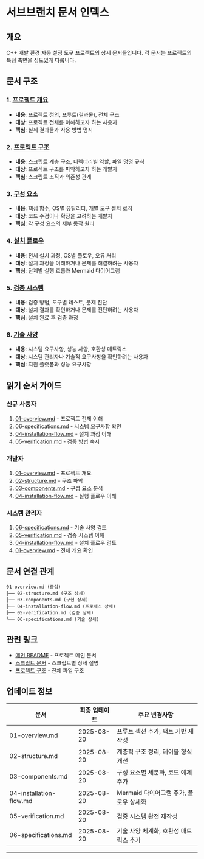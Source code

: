# 서브브랜치 문서 인덱스

## 개요

C++ 개발 환경 자동 설정 도구 프로젝트의 상세 문서들입니다. 각 문서는 프로젝트의 특정 측면을 심도있게 다룹니다.

## 문서 구조

### 1. [프로젝트 개요](01-overview.md)

- **내용**: 프로젝트 정의, 프루트(결과물), 전체 구조
- **대상**: 프로젝트 전체를 이해하고자 하는 사용자
- **핵심**: 실제 결과물과 사용 방법 명시

### 2. [프로젝트 구조](02-structure.md)

- **내용**: 스크립트 계층 구조, 디렉터리별 역할, 파일 명명 규칙
- **대상**: 프로젝트 구조를 파악하고자 하는 개발자
- **핵심**: 스크립트 조직과 의존성 관계

### 3. [구성 요소](03-components.md)

- **내용**: 핵심 함수, OS별 유틸리티, 개별 도구 설치 로직
- **대상**: 코드 수정이나 확장을 고려하는 개발자
- **핵심**: 각 구성 요소의 세부 동작 원리

### 4. [설치 플로우](04-installation-flow.md)

- **내용**: 전체 설치 과정, OS별 플로우, 오류 처리
- **대상**: 설치 과정을 이해하거나 문제를 해결하려는 사용자
- **핵심**: 단계별 실행 흐름과 Mermaid 다이어그램

### 5. [검증 시스템](05-verification.md)

- **내용**: 검증 방법, 도구별 테스트, 문제 진단
- **대상**: 설치 결과를 확인하거나 문제를 진단하려는 사용자
- **핵심**: 설치 완료 후 검증 과정

### 6. [기술 사양](06-specifications.md)

- **내용**: 시스템 요구사항, 성능 사양, 호환성 매트릭스
- **대상**: 시스템 관리자나 기술적 요구사항을 확인하려는 사용자
- **핵심**: 지원 플랫폼과 성능 요구사항

## 읽기 순서 가이드

### 신규 사용자

1. [01-overview.md](01-overview.md) - 프로젝트 전체 이해
2. [06-specifications.md](06-specifications.md) - 시스템 요구사항 확인
3. [04-installation-flow.md](04-installation-flow.md) - 설치 과정 이해
4. [05-verification.md](05-verification.md) - 검증 방법 숙지

### 개발자

1. [01-overview.md](01-overview.md) - 프로젝트 개요
2. [02-structure.md](02-structure.md) - 구조 파악
3. [03-components.md](03-components.md) - 구성 요소 분석
4. [04-installation-flow.md](04-installation-flow.md) - 실행 플로우 이해

### 시스템 관리자

1. [06-specifications.md](06-specifications.md) - 기술 사양 검토
2. [05-verification.md](05-verification.md) - 검증 시스템 이해
3. [04-installation-flow.md](04-installation-flow.md) - 설치 플로우 검토
4. [01-overview.md](01-overview.md) - 전체 개요 확인

## 문서 연결 관계

```text
01-overview.md (중심)
├── 02-structure.md (구조 상세)
├── 03-components.md (구현 상세)
├── 04-installation-flow.md (프로세스 상세)
├── 05-verification.md (검증 상세)
└── 06-specifications.md (기술 상세)
```

## 관련 링크

- [메인 README](../README.md) - 프로젝트 메인 문서
- [스크립트 문서](../scripts/README.md) - 스크립트별 상세 설명
- [프로젝트 구조](../PROJECT_STRUCTURE.md) - 전체 파일 구조

## 업데이트 정보

| 문서 | 최종 업데이트 | 주요 변경사항 |
|------|---------------|---------------|
| 01-overview.md | 2025-08-20 | 프루트 섹션 추가, 팩트 기반 재작성 |
| 02-structure.md | 2025-08-20 | 계층적 구조 정리, 테이블 형식 개선 |
| 03-components.md | 2025-08-20 | 구성 요소별 세분화, 코드 예제 추가 |
| 04-installation-flow.md | 2025-08-20 | Mermaid 다이어그램 추가, 플로우 상세화 |
| 05-verification.md | 2025-08-20 | 검증 시스템 완전 재작성 |
| 06-specifications.md | 2025-08-20 | 기술 사양 체계화, 호환성 매트릭스 추가 |

---
